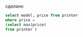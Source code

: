 сделано 

```sql
select model, price from printer
where price =
(select max(price)
from printer )
```
